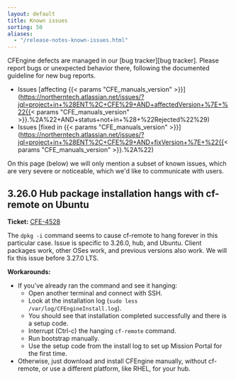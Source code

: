 ```yaml
---
layout: default
title: Known issues
sorting: 50
aliases:
  - "/release-notes-known-issues.html"
---
```


CFEngine defects are managed in our [bug tracker][bug tracker].
Please report bugs or unexpected behavior there, following the documented guideline for new bug reports.

- Issues [affecting {{< params "CFE_manuals_version" >}}](https://northerntech.atlassian.net/issues/?jql=project+in+%28ENT%2C+CFE%29+AND+affectedVersion+%7E+%22{{< params "CFE_manuals_version" >}}.%2A%22+AND+status+not+in+%28+%22Rejected%22%29)
- Issues [fixed in {{< params "CFE_manuals_version" >}}](https://northerntech.atlassian.net/issues/?jql=project+in+%28ENT%2C+CFE%29+AND+fixVersion+%7E+%22{{< params "CFE_manuals_version" >}}.%2A%22)

On this page (below) we will only mention a subset of known issues, which are very severe or noticeable, which we'd like to communicate with users.

## 3.26.0 Hub package installation hangs with cf-remote on Ubuntu

**Ticket:** [CFE-4528](https://northerntech.atlassian.net/browse/CFE-4528)

The `dpkg -i` command seems to cause cf-remote to hang forever in this particular case.
Issue is specific to 3.26.0, hub, and Ubuntu.
Client packages work, other OSes work, and previous versions also work.
We will fix this issue before 3.27.0 LTS.

**Workarounds:**

- If you've already ran the command and see it hanging:
  - Open another terminal and connect with SSH.
  - Look at the installation log (`sudo less /var/log/CFEngineInstall.log`).
  - You should see that installation completed successfully and there is a setup code.
  - Interrupt (Ctrl-c) the hanging `cf-remote` command.
  - Run bootstrap manually.
  - Use the setup code from the install log to set up Mission Portal for the first time.
- Otherwise, just download and install CFEngine manually, without cf-remote, or use a different platform, like RHEL, for your hub.
